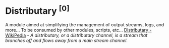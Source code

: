 # Distributary <sup>[0]</sup>
A module aimed at simplifying the management of output streams, logs, and more... To be consumed by other modules, scripts, etc...
[Distributary - WikiPedia](https://en.wikipedia.org/wiki/Distributary) - *A distributary, or a distributary channel, is a stream that branches off and flows away from a main stream channel.*
